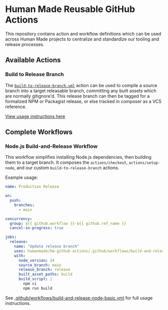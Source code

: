# Human Made Reusable GitHub Actions

This repository contains action and workflow definitions which can be used across Human Made projects to centralize and standardize our tooling and release processes.

## Available Actions

### Build to Release Branch

The [`build-to-release-branch.yml`](./.github/actions/build-to-release-branch/action.yml) action can be used to compile a source branch into a target releasable branch, committing any built assets which are normally gitignore'd. This release branch can then be tagged for a formalized NPM or Packagist release, or else tracked in composer as a VCS reference.

[View usage instructions here](./.github/actions/build-to-release-branch/)

## Complete Workflows

### Node.js Build-and-Release Workflow

This workflow simplifies installing Node.js dependencies, then building them to a target branch. It composes the `actions/checkout`, `actions/setup-node`, and our custom `build-to-release-branch` actions.

Example usage:

```yml
name: Production Release

on:
  push:
    branches:
      - main

concurrency:
  group: ${{ github.workflow }}-${{ github.ref_name }}
  cancel-in-progress: true

jobs:
  release:
    name: "Update release branch"
    uses: humanmade/hm-github-actions/.github/workflows/build-and-release-node.yml@04c32a93e52ae987095f144105745a501d6207c8 # v0.2.0
    with:
      node_version: 24
      source_branch: main
      release_branch: release
      built_asset_paths: build
      build_script: |
        npm ci
        npm run build
```
See [.github/workflows/build-and-release-node-basic.yml](./.github/workflows/build-and-release-node.yml) for full usage instructions.
